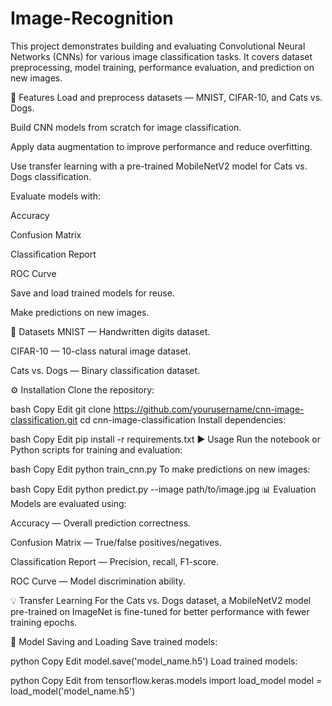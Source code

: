 # Image-Recognition
This project demonstrates building and evaluating Convolutional Neural Networks (CNNs) for various image classification tasks. It covers dataset preprocessing, model training, performance evaluation, and prediction on new images.

📌 Features
Load and preprocess datasets — MNIST, CIFAR-10, and Cats vs. Dogs.

Build CNN models from scratch for image classification.

Apply data augmentation to improve performance and reduce overfitting.

Use transfer learning with a pre-trained MobileNetV2 model for Cats vs. Dogs classification.

Evaluate models with:

Accuracy

Confusion Matrix

Classification Report

ROC Curve

Save and load trained models for reuse.

Make predictions on new images.

📂 Datasets
MNIST — Handwritten digits dataset.

CIFAR-10 — 10-class natural image dataset.

Cats vs. Dogs — Binary classification dataset.

⚙️ Installation
Clone the repository:

bash
Copy
Edit
git clone https://github.com/yourusername/cnn-image-classification.git
cd cnn-image-classification
Install dependencies:

bash
Copy
Edit
pip install -r requirements.txt
▶️ Usage
Run the notebook or Python scripts for training and evaluation:

bash
Copy
Edit
python train_cnn.py
To make predictions on new images:

bash
Copy
Edit
python predict.py --image path/to/image.jpg
📊 Evaluation
Models are evaluated using:

Accuracy — Overall prediction correctness.

Confusion Matrix — True/false positives/negatives.

Classification Report — Precision, recall, F1-score.

ROC Curve — Model discrimination ability.

💡 Transfer Learning
For the Cats vs. Dogs dataset, a MobileNetV2 model pre-trained on ImageNet is fine-tuned for better performance with fewer training epochs.

💾 Model Saving and Loading
Save trained models:

python
Copy
Edit
model.save('model_name.h5')
Load trained models:

python
Copy
Edit
from tensorflow.keras.models import load_model
model = load_model('model_name.h5')
